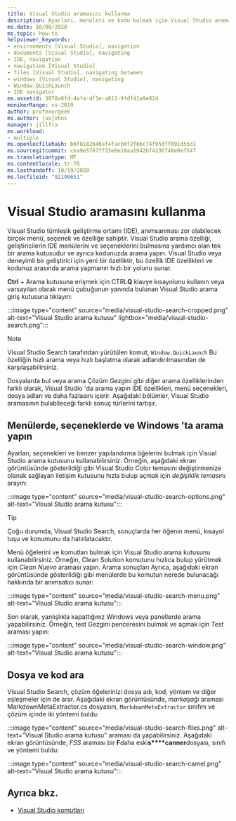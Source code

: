 ```yaml
---
title: Visual Studio aramasını kullanma
description: Ayarları, menüleri ve kodu bulmak için Visual Studio arama 'yı kullanmayı öğrenin.
ms.date: 10/08/2020
ms.topic: how-to
helpviewer_keywords:
- environments [Visual Studio], navigation
- documents [Visual Studio], navigating
- IDE, navigation
- navigation [Visual Studio]
- files [Visual Studio], navigating between
- windows [Visual Studio], navigating
- Window.QuickLaunch
- IDE navigator
ms.assetid: 3870a8fd-4afa-4f1e-a811-9fdf41a9e82d
monikerRange: vs-2019
author: profexorgeek
ms.author: jusjohns
manager: jillfra
ms.workload:
- multiple
ms.openlocfilehash: b9f8182646af4facb0f2f86c74f95dff091d55d1
ms.sourcegitcommit: cea9e5787ff33e0e18aa1942bf4236748e0ef547
ms.translationtype: MT
ms.contentlocale: tr-TR
ms.lasthandoff: 10/19/2020
ms.locfileid: "92199651"
---
```

# <a name="use-visual-studio-search"></a>Visual Studio aramasını kullanma

Visual Studio tümleşik geliştirme ortamı (IDE), anımsanması zor olabilecek birçok menü, seçenek ve özelliğe sahiptir. Visual Studio arama özelliği, geliştiricilerin IDE menülerini ve seçeneklerini bulmasına yardımcı olan tek bir arama kutusudur ve ayrıca kodunuzda arama yapın. Visual Studio veya deneyimli bir geliştirici için yeni bir özelliktir, bu özellik IDE özellikleri ve kodunuz arasında arama yapmanın hızlı bir yolunu sunar.

**Ctrl** + Arama kutusuna erişmek için CTRL**Q** klavye kısayolunu kullanın veya varsayılan olarak menü çubuğunun yanında bulunan Visual Studio arama giriş kutusuna tıklayın:

:::image type="content" source="media/visual-studio-search-cropped.png" alt-text="Visual Studio arama kutusu" lightbox="media/visual-studio-search.png":::

> [!NOTE]
> Visual Studio Search tarafından yürütülen komut, `Window.QuickLaunch` Bu özelliğin hızlı arama veya hızlı başlatma olarak adlandırılmasından de karşılaşabilirsiniz.

Dosyalarda bul veya arama Çözüm Gezgini gibi diğer arama özelliklerinden farklı olarak, Visual Studio 'da arama yapın IDE özellikleri, menü seçenekleri, dosya adları ve daha fazlasını içerir. Aşağıdaki bölümler, Visual Studio aramasının bulabileceği farklı sonuç türlerini tartışır.

## <a name="search-menus-options-and-windows"></a>Menülerde, seçeneklerde ve Windows 'ta arama yapın

Ayarları, seçenekleri ve benzer yapılandırma öğelerini bulmak için Visual Studio arama kutusunu kullanabilirsiniz. Örneğin, aşağıdaki ekran görüntüsünde gösterildiği gibi Visual Studio Color temasını değiştirmenize olanak sağlayan iletişim kutusunu hızla bulup açmak için *değişiklik temasını* arayın:

:::image type="content" source="media/visual-studio-search-options.png" alt-text="Visual Studio arama kutusu":::

> [!TIP]
> Çoğu durumda, Visual Studio Search, sonuçlarda her öğenin menü, kısayol tuşu ve konumunu da hatırlatacaktır.

Menü öğelerini ve komutları bulmak için Visual Studio arama kutusunu kullanabilirsiniz. Örneğin, Clean Solution komutunu hızlıca bulup yürütmek için *Clean Nuevo* araması yapın. Arama sonuçları Ayrıca, aşağıdaki ekran görüntüsünde gösterildiği gibi menülerde bu komutun nerede bulunacağı hakkında bir anımsatıcı sunar:

:::image type="content" source="media/visual-studio-search-menu.png" alt-text="Visual Studio arama kutusu":::

Son olarak, yanlışlıkla kapattığınız Windows veya panellerde arama yapabilirsiniz. Örneğin, test Gezgini penceresini bulmak ve açmak için *Test* araması yapın:

:::image type="content" source="media/visual-studio-search-window.png" alt-text="Visual Studio arama kutusu":::

## <a name="search-files-and-code"></a>Dosya ve kod ara

Visual Studio Search, çözüm öğelerinizi dosya adı, kod, yöntem ve diğer eşleşmeler için de arar. Aşağıdaki ekran görüntüsünde, *markaşağı* araması MarkdownMetaExtractor.cs dosyasını, `MarkdownMetaExtractor` sınıfını ve çözüm içinde iki yöntemi buldu:

:::image type="content" source="media/visual-studio-search-files.png" alt-text="Visual Studio arama kutusu" araması da yapabilirsiniz. Aşağıdaki ekran görüntüsünde, *FSS* araması bir **F**daha eski**s****canner**dosyası, sınıfı ve yöntemi buldu:

:::image type="content" source="media/visual-studio-search-camel.png" alt-text="Visual Studio arama kutusu":::

## <a name="see-also"></a>Ayrıca bkz.

- [Visual Studio komutları](reference/visual-studio-commands.md)